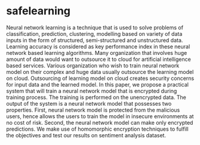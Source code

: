# safelearning

Neural network learning is a technique that is used to solve problems of classification, prediction, clustering, modelling based on variety of data inputs in the form of structured, semi-structured and unstructured data. Learning accuracy is considered as key performance index in these neural network based learning algorithms. Many organization that involves huge amount of data would want to outsource it to cloud for artificial intelligence based services. Various organization who wish to train neural network model on their complex and huge data usually outsource the learning model on cloud. Outsourcing of learning model on cloud creates security concerns for input data and the learned model. In this paper, we propose a practical system that will train a neural network model that is encrypted during training process. The training is performed on the unencrypted data. The output of the system is a neural network model that possesses two properties. First, neural network model is protected from the malicious users, hence allows the users to train the model in insecure environments at no cost of risk. Second, the neural network model can make only encrypted predictions. We make use of homomorphic encryption techniques to fulfill the objectives and test our results on sentiment analysis dataset.
